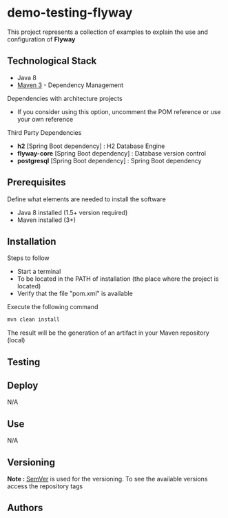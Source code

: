 # demo-testing-flyway

This project represents a collection of examples to explain the use and configuration of **Flyway**





## Technological Stack

* Java 8
* [Maven 3](https://maven.apache.org/) - Dependency Management

Dependencies with architecture projects

* If you consider using this option, uncomment the POM reference or use your own reference

Third Party Dependencies

* **h2** [Spring Boot dependency] : H2 Database Engine
* **flyway-core** [Spring Boot dependency] : Database version control
* **postgresql** [Spring Boot dependency] : Spring Boot dependency





## Prerequisites

Define what elements are needed to install the software

* Java 8 installed (1.5+ version required)
* Maven installed  (3+)





## Installation

Steps to follow 

* Start a terminal
* To be located in the PATH of installation (the place where the project is located)
* Verify that the file "pom.xml" is available

Execute the following command

```bash
mvn clean install
```

The result will be the generation of an artifact in your Maven repository (local)





## Testing





## Deploy

N/A





## Use

N/A





## Versioning

**Note :** [SemVer](http://semver.org/) is used for the versioning. 
To see the available versions access the repository tags





## Authors

